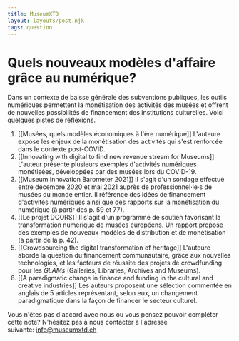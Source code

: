 ```yaml
---
title: MuseumXTD
layout: layouts/post.njk
tags: question
---
```

# **Quels nouveaux modèles d'affaire grâce au numérique?**
Dans un contexte de baisse générale des subventions publiques, les outils numériques permettent la monétisation des activités des musées et offrent de nouvelles possibilités de financement des institutions culturelles. Voici quelques pistes de réflexions. 

1. [[Musées, quels modèles économiques à l'ère numérique]]
   L'auteure expose les enjeux de la monétisation des activités qui s'est renforcée dans le contexte post-COVID. 
2. [[Innovating with digital to find new revenue stream for Museums]]    
   L'auteur présente plusieurs exemples d'activités numériques monétisées, développées par des musées lors du COVID-19.    
3. [[Museum Innovation Barometer 2021]]
   Il s'agit d'un sondage effectué entre décembre 2020 et mai 2021 auprès de professionnel·le·s de musées du monde entier. Il référence des idées de financement d'activités numériques ainsi que des rapports sur la monétisation du numérique (à partir des p. 59 et 77). 
4. [[Le projet DOORS]]
   Il s'agit d'un programme de soutien favorisant la transformation numérique de musées européens. Un rapport propose des exemples de nouveaux modèles de distribution et de monétisation (à partir de la p. 42).     
5. [[Crowdsourcing the digital transformation of heritage]]
   L'auteure aborde la question du financement communautaire, grâce aux nouvelles technologies, et les facteurs de réussite des projets de crowdfunding pour les *GLAMs* (Galleries, Libraries, Archives and Museums).    
6. [[A paradigmatic change in finance and funding in the cultural and creative industries]]
   Les auteurs proposent une sélection commentée en anglais de 5 articles représentant, selon eux, un changement paradigmatique dans la façon de financer le secteur culturel. 


 
Vous n'êtes pas d'accord avec nous ou vous pensez pouvoir compléter cette note? N'hésitez pas à nous contacter à l'adresse suivante: [info@museumxtd.ch](mailto:info@museumxtd.ch)

